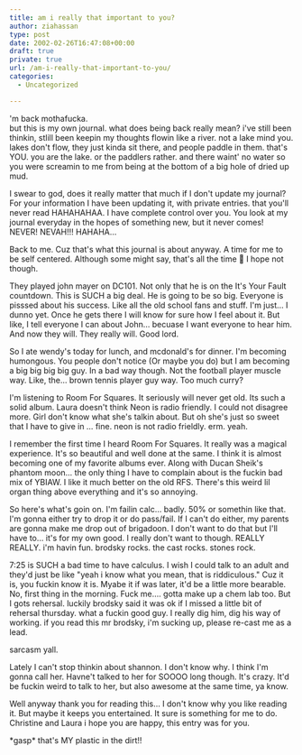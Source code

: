 ```yaml
---
title: am i really that important to you?
author: ziahassan
type: post
date: 2002-02-26T16:47:08+00:00
draft: true
private: true
url: /am-i-really-that-important-to-you/
categories:
  - Uncategorized

---
```

'm back mothafucka.  
but this is my own journal. what does being back really mean? i've still been thinkin, stlill been keepin my thoughts flowin like a river. not a lake mind you. lakes don't flow, they just kinda sit there, and people paddle in them. that's YOU. you are the lake. or the paddlers rather. and there waint' no water so you were screamin to me from being at the bottom of a big hole of dried up mud.

I swear to god, does it really matter that much if I don't update my journal? For your information I have been updating it, with private entries. that you'll never read HAHAHAHAA. I have complete control over you. You look at my journal everyday in the hopes of something new, but it never comes! NEVER! NEVAH!!! HAHAHA&#8230;

Back to me. Cuz that's what this journal is about anyway. A time for me to be self centered. Although some might say, that's all the time 🙂 I hope not though.

They played john mayer on DC101. Not only that he is on the It's Your Fault countdown. This is SUCH a big deal. He is going to be so big. Everyone is pisssed about his success. Like all the old school fans and stuff. I'm just&#8230; I dunno yet. Once he gets there I will know for sure how I feel about it. But like, I tell everyone I can about John&#8230; becuase I want everyone to hear him. And now they will. They really will. Good lord.

So I ate wendy's today for lunch, and mcdonald's for dinner. I'm becoming humongous. You people don't notice (Or maybe you do) but I am becoming a big big big big guy. In a bad way though. Not the football player muscle way. Like, the&#8230; brown tennis player guy way. Too much curry?

I'm listening to Room For Squares. It seriously will never get old. Its such a solid album. Laura doesn't think Neon is radio friendly. I could not disagree more. Girl don't know what she's talkin about. But oh she's just so sweet that I have to give in &#8230; fine. neon is not radio frieldly. erm. yeah.

I remember the first time I heard Room For Squares. It really was a magical experience. It's so beautiful and well done at the same. I think it is almost becoming one of my favorite albums ever. Along with Ducan Sheik's phantom moon&#8230; the only thing I have to complain about is the fuckin bad mix of YBIAW. I like it much better on the old RFS. There's this weird lil organ thing above everything and it's so annoying.

So here's what's goin on. I'm failin calc&#8230; badly. 50% or somethin like that. I'm gonna either try to drop it or do pass/fail. If I can't do either, my parents are gonna make me drop out of brigadoon. I don't want to do that but I'll have to&#8230; it's for my own good. I really don't want to though. REALLY REALLY. i'm havin fun. brodsky rocks. the cast rocks. stones rock.

7:25 is SUCH a bad time to have calculus. I wish I could talk to an adult and they'd just be like "yeah i know what you mean, that is riddiculous." Cuz it is, you fuckin know it is. Myabe it if was later, it'd be a little more bearable. No, first thing in the morning. Fuck me&#8230;. gotta make up a chem lab too. But I gots rehersal. luckily brodsky said it was ok if I missed a little bit of rehersal thursday. what a fuckin good guy. I really dig him, dig his way of working. if you read this mr brodsky, i'm sucking up, please re-cast me as a lead.

sarcasm yall.

Lately I can't stop thinkin about shannon. I don't know why. I think I'm gonna call her. Havne't talked to her for SOOOO long though. It's crazy. It'd be fuckin weird to talk to her, but also awesome at the same time, ya know.

Well anyway thank you for reading this&#8230; I don't know why you like reading it. But maybe it keeps you entertained. It sure is something for me to do. Christine and Laura i hope you are happy, this entry was for you.

\*gasp\* that's MY plastic in the dirt!!